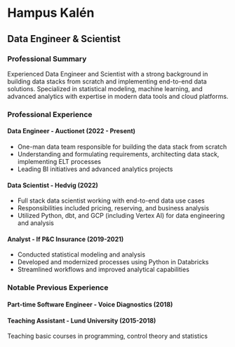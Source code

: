 # Hampus Kalén
## Data Engineer & Scientist

### Professional Summary
Experienced Data Engineer and Scientist with a strong background in building data stacks from scratch and implementing end-to-end data solutions. Specialized in statistical modeling, machine learning, and advanced analytics with expertise in modern data tools and cloud platforms.

### Professional Experience
#### Data Engineer - Auctionet (2022 - Present)
- One-man data team responsible for building the data stack from scratch
- Understanding and formulating requirements, architecting data stack, implementing ELT processes
- Leading BI initiatives and advanced analytics projects

#### Data Scientist - Hedvig (2022)
- Full stack data scientist working with end-to-end data use cases
- Responsibilities included pricing, reserving, and business analysis
- Utilized Python, dbt, and GCP (including Vertex AI) for data engineering and analysis

#### Analyst - If P&C Insurance (2019-2021)
- Conducted statistical modeling and analysis
- Developed and modernized processes using Python in Databricks
- Streamlined workflows and improved analytical capabilities

### Notable Previous Experience
#### Part-time Software Engineer - Voice Diagnostics (2018)

#### Teaching Assistant - Lund University (2015-2018)
Teaching basic courses in programming, control theory and statistics